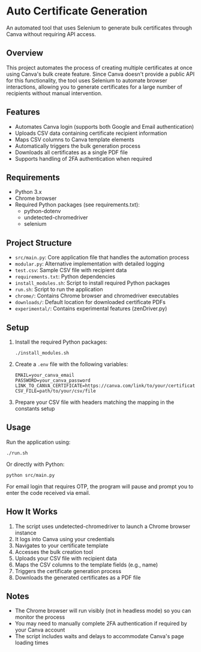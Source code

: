 # Auto Certificate Generation

An automated tool that uses Selenium to generate bulk certificates through Canva without requiring API access.

## Overview

This project automates the process of creating multiple certificates at once using Canva's bulk create feature. Since Canva doesn't provide a public API for this functionality, the tool uses Selenium to automate browser interactions, allowing you to generate certificates for a large number of recipients without manual intervention.

## Features

- Automates Canva login (supports both Google and Email authentication)
- Uploads CSV data containing certificate recipient information
- Maps CSV columns to Canva template elements
- Automatically triggers the bulk generation process
- Downloads all certificates as a single PDF file
- Supports handling of 2FA authentication when required

## Requirements

- Python 3.x
- Chrome browser
- Required Python packages (see requirements.txt):
  - python-dotenv
  - undetected-chromedriver
  - selenium

## Project Structure

- `src/main.py`: Core application file that handles the automation process
- `modular.py`: Alternative implementation with detailed logging
- `test.csv`: Sample CSV file with recipient data
- `requirements.txt`: Python dependencies
- `install_modules.sh`: Script to install required Python packages
- `run.sh`: Script to run the application
- `chrome/`: Contains Chrome browser and chromedriver executables
- `downloads/`: Default location for downloaded certificate PDFs
- `experimental/`: Contains experimental features (zenDriver.py)

## Setup

1. Install the required Python packages:
   ```
   ./install_modules.sh
   ```

2. Create a `.env` file with the following variables:
   ```
   EMAIL=your_canva_email
   PASSWORD=your_canva_password
   LINK_TO_CANVA_CERTIFICATE=https://canva.com/link/to/your/certificate/template
   CSV_FILE=path/to/your/csv/file
   ```

3. Prepare your CSV file with headers matching the mapping in the constants setup

## Usage

Run the application using:
```
./run.sh
```

Or directly with Python:
```
python src/main.py
```

For email login that requires OTP, the program will pause and prompt you to enter the code received via email.

## How It Works

1. The script uses undetected-chromedriver to launch a Chrome browser instance
2. It logs into Canva using your credentials
3. Navigates to your certificate template
4. Accesses the bulk creation tool
5. Uploads your CSV file with recipient data
6. Maps the CSV columns to the template fields (e.g., name)
7. Triggers the certificate generation process
8. Downloads the generated certificates as a PDF file

## Notes

- The Chrome browser will run visibly (not in headless mode) so you can monitor the process
- You may need to manually complete 2FA authentication if required by your Canva account
- The script includes waits and delays to accommodate Canva's page loading times
